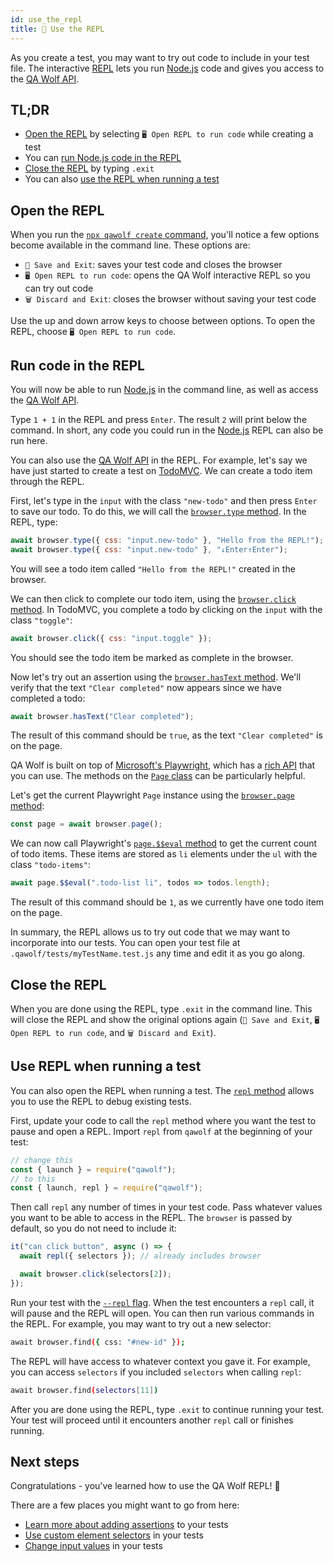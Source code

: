 ```yaml
---
id: use_the_repl
title: 🔁 Use the REPL
---
```


As you create a test, you may want to try out code to include in your test file. The interactive [REPL](https://en.wikipedia.org/wiki/Read%E2%80%93eval%E2%80%93print_loop) lets you run [Node.js](https://nodejs.org/en) code and gives you access to the [QA Wolf API](api/table_of_contents).

## TL;DR

- [Open the REPL](#open-the-repl) by selecting `🖥️ Open REPL to run code` while creating a test
- You can [run Node.js code in the REPL](#run-code-in-the-repl)
- [Close the REPL](#close-the-repl) by typing `.exit`
- You can also [use the REPL when running a test](#use-repl-when-running-a-test)

## Open the REPL

When you run the [`npx qawolf create` command](api/cli#npx-qawolf-create-url-name), you'll notice a few options become available in the command line. These options are:

- `💾 Save and Exit`: saves your test code and closes the browser
- `🖥️ Open REPL to run code`: opens the QA Wolf interactive REPL so you can try out code
- `🗑️ Discard and Exit`: closes the browser without saving your test code

Use the up and down arrow keys to choose between options. To open the REPL, choose `🖥️ Open REPL to run code`.

## Run code in the REPL

You will now be able to run [Node.js](https://nodejs.org/en) in the command line, as well as access the [QA Wolf API](api/table_of_contents).

Type `1 + 1` in the REPL and press `Enter`. The result `2` will print below the command. In short, any code you could run in the [Node.js](https://nodejs.org/en) REPL can also be run here.

You can also use the [QA Wolf API](api/table_of_contents) in the REPL. For example, let's say we have just started to create a test on [TodoMVC](http://todomvc.com/examples/react). We can create a todo item through the REPL.

First, let's type in the `input` with the class `"new-todo"` and then press `Enter` to save our todo. To do this, we will call the [`browser.type` method](api/browser_context/type). In the REPL, type:

```js
await browser.type({ css: "input.new-todo" }, "Hello from the REPL!");
await browser.type({ css: "input.new-todo" }, "↓Enter↑Enter");
```

You will see a todo item called `"Hello from the REPL!"` created in the browser.

We can then click to complete our todo item, using the [`browser.click` method](api/browser_context/click). In TodoMVC, you complete a todo by clicking on the `input` with the class `"toggle"`:

```js
await browser.click({ css: "input.toggle" });
```

You should see the todo item be marked as complete in the browser.

Now let's try out an assertion using the [`browser.hasText` method](api/browser_context/has_text). We'll verify that the text `"Clear completed"` now appears since we have completed a todo:

```js
await browser.hasText("Clear completed");
```

The result of this command should be `true`, as the text `"Clear completed"` is on the page.

QA Wolf is built on top of [Microsoft's Playwright](https://github.com/microsoft/playwright), which has a [rich API](https://github.com/microsoft/playwright/blob/master/docs/api.md) that you can use. The methods on the [`Page` class](https://github.com/microsoft/playwright/blob/master/docs/api.md#class-page) can be particularly helpful.

Let's get the current Playwright `Page` instance using the [`browser.page` method](api/browser_context/page):

```js
const page = await browser.page();
```

We can now call Playwright's [`page.$$eval` method](https://github.com/microsoft/playwright/blob/master/docs/api.md#pageevalselector-pagefunction-args) to get the current count of todo items. These items are stored as `li` elements under the `ul` with the class `"todo-items"`:

```js
await page.$$eval(".todo-list li", todos => todos.length);
```

The result of this command should be `1`, as we currently have one todo item on the page.

In summary, the REPL allows us to try out code that we may want to incorporate into our tests. You can open your test file at `.qawolf/tests/myTestName.test.js` any time and edit it as you go along.

## Close the REPL

When you are done using the REPL, type `.exit` in the command line. This will close the REPL and show the original options again (`💾 Save and Exit`, `🖥️ Open REPL to run code`, and `🗑️ Discard and Exit`).

## Use REPL when running a test

You can also open the REPL when running a test. The [`repl` method](api/qawolf/repl) allows you to use the REPL to debug existing tests.

First, update your code to call the `repl` method where you want the test to pause and open a REPL. Import `repl` from `qawolf` at the beginning of your test:

```js
// change this
const { launch } = require("qawolf");
// to this
const { launch, repl } = require("qawolf");
```

Then call `repl` any number of times in your test code. Pass whatever values you want to be able to access in the REPL. The `browser` is passed by default, so you do not need to include it:

```js
it("can click button", async () => {
  await repl({ selectors }); // already includes browser

  await browser.click(selectors[2]);
});
```

Run your test with the [`--repl` flag](api/cli#npx-qawolf-test-name). When the test encounters a `repl` call, it will pause and the REPL will open. You can then run various commands in the REPL. For example, you may want to try out a new selector:

```bash
await browser.find({ css: "#new-id" });
```

The REPL will have access to whatever context you gave it. For example, you can access `selectors` if you included `selectors` when calling `repl`:

```bash
await browser.find(selectors[11])
```

After you are done using the REPL, type `.exit` to continue running your test. Your test will proceed until it encounters another `repl` call or finishes running.

## Next steps

Congratulations - you've learned how to use the QA Wolf REPL! 🎉

There are a few places you might want to go from here:

- [Learn more about adding assertions](add_assertions) to your tests
- [Use custom element selectors](use_custom_selectors) in your tests
- [Change input values](change_input_values) in your tests
